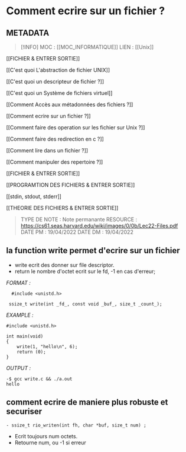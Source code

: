 # Comment ecrire sur un fichier ? 

## METADATA
> [!INFO]
> MOC                    : [[MOC_INFORMATIQUE]]
> LIEN                     : 
 [[Unix]]
 
 [[FICHIER  & ENTRER SORTIE]] 

 [[C'est quoi L'abstraction de fichier UNIX]]

 [[C'est quoi un descripteur de fichier ?]]

 [[C'est quoi un Système de fichiers virtuel]]

 [[Comment Accès aux métadonnées des fichiers ?]]

 [[Comment ecrire sur un fichier ?]]

 [[Comment faire des operation sur les fichier sur Unix ?]]

 [[Comment faire des redirection en c ?]]

 [[Comment lire dans un fichier ?]]

 [[Comment manipuler des repertoire ?]]

 [[FICHIER  & ENTRER SORTIE]]

 [[PROGRAMTION DES FICHIERS & ENTRER SORTIE]]

 [[stdin, stdout, stderr]]

 [[THEORIE DES FICHIERS &  ENTRER SORTIE]]
> TYPE DE NOTE   : Note permanante 
>  RESOURCE        :  https://cs61.seas.harvard.edu/wiki/images/0/0b/Lec22-Files.pdf
> DATE PM             : 19/04/2022
> DATE DM             : 19/04/2022


## la function **write** permet d'ecrire sur un fichier 
- write ecrit des donner sur file descriptor.
- return le nombre d'octet ecrit sur le fd, -1 en cas d'erreur;

*FORMAT :*

````
  #include <unistd.h>

 ssize_t write(int _fd_, const void _buf_, size_t _count_);
````

*EXAMPLE :*

````
#include <unistd.h>

int main(void)
{
	write(1, "hello\n", 6);
	return (0);
}
````

*OUTPUT :*

````
-$ gcc write.c && ./a.out
hello
````


## comment ecrire de maniere plus robuste et securiser 
````
- ssize_t rio_writen(int fh, char *buf, size_t num) ;
````
- Ecrit toujours num octets.
- Retourne num, ou -1 si erreur